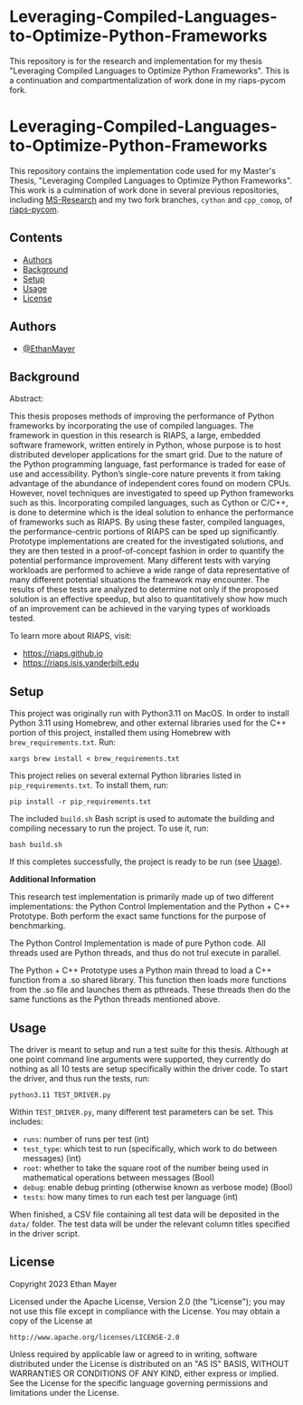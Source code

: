 # Leveraging-Compiled-Languages-to-Optimize-Python-Frameworks
This repository is for the research and implementation for my thesis "Leveraging Compiled Languages to Optimize Python Frameworks". This is a continuation and compartmentalization of work done in my riaps-pycom fork.


# Leveraging-Compiled-Languages-to-Optimize-Python-Frameworks
This repository contains the implementation code used for my Master's Thesis, "Leveraging Compiled Languages to Optimize Python Frameworks". This work is a culmination of work done in several previous repositories, including [MS-Research](https://github.com/EthanMayer/MS-Research) and my two fork branches, `cython` and `cpp_comop`, of [riaps-pycom](https://github.com/EthanMayer/riaps-pycom).


## Contents

* [Authors](#authors)
* [Background](#background)
* [Setup](#setup)
* [Usage](#usage)
* [License](#license)
## Authors

- [@EthanMayer](https://github.com/EthanMayer)


## Background

Abstract:

This thesis proposes methods of improving the performance of Python frameworks by incorporating the use of compiled languages. The framework in question in this research is RIAPS, a large, embedded software framework, written entirely in Python, whose purpose is to host distributed developer applications for the smart grid. Due to the nature of the Python programming language, fast performance is traded for ease of use and accessibility. Python’s single-core nature prevents it from taking advantage of the abundance of independent cores found on modern CPUs. However, novel techniques are investigated to speed up Python frameworks such as this. Incorporating compiled languages, such as Cython or C/C++, is done to determine which is the ideal solution to enhance the performance of frameworks such as RIAPS. By using these faster, compiled languages, the performance-centric portions of RIAPS can be sped up significantly. Prototype implementations are created for the investigated solutions, and they are then tested in a proof-of-concept fashion in order to quantify the potential performance improvement. Many different tests with varying workloads are performed to achieve a wide range of data representative of many different potential situations the framework may encounter. The results of these tests are analyzed to determine not only if the proposed solution is an effective speedup, but also to quantitatively show how much of an improvement can be achieved in the varying types of workloads tested.

To learn more about RIAPS, visit:

* https://riaps.github.io
* https://riaps.isis.vanderbilt.edu

## Setup

This project was originally run with Python3.11 on MacOS. In order to install Python 3.11 using Homebrew, and other external libraries used for the C++ portion of this project, installed them using Homebrew with `brew_requirements.txt`. Run:

`xargs brew install < brew_requirements.txt`

This project relies on several external Python libraries listed in `pip_requirements.txt`. To install them, run:

`pip install -r pip_requirements.txt`

The included `build.sh` Bash script is used to automate the building and compiling necessary to run the project. To use it, run:

`bash build.sh`

If this completes successfully, the project is ready to be run (see [Usage](#usage)).

**Additional Information**

This research test implementation is primarily made up of two different implementations: the Python Control Implementation and the Python + C++ Prototype. Both perform the exact same functions for the purpose of benchmarking.

The Python Control Implementation is made of pure Python code. All threads used are Python threads, and thus do not trul execute in parallel.

The Python + C++ Prototype uses a Python main thread to load a C++ function from a .so shared library. This function then loads more functions from the .so file and launches them as pthreads. These threads then do the same functions as the Python threads mentioned above.
## Usage

The driver is meant to setup and run a test suite for this thesis. Although at one point command line arguments were supported, they currently do nothing as all 10 tests are setup specifically within the driver code. To start the driver, and thus run the tests, run:

`python3.11 TEST_DRIVER.py`

Within `TEST_DRIVER.py`, many different test parameters can be set. This includes:

- `runs`: number of runs per test (int)
- `test_type`: which test to run (specifically, which work to do between messages) (int)
- `root`: whether to take the square root of the number being used in mathematical operations between messages (Bool)
- `debug`: enable debug printing (otherwise known as verbose mode) (Bool)
- `tests`: how many times to run each test per language (int)

When finished, a CSV file containing all test data will be deposited in the `data/` folder. The test data will be under the relevant column titles specified in the driver script.

## License

Copyright 2023 Ethan Mayer

Licensed under the Apache License, Version 2.0 (the "License");
you may not use this file except in compliance with the License.
You may obtain a copy of the License at

    http://www.apache.org/licenses/LICENSE-2.0

Unless required by applicable law or agreed to in writing, software
distributed under the License is distributed on an "AS IS" BASIS,
WITHOUT WARRANTIES OR CONDITIONS OF ANY KIND, either express or implied.
See the License for the specific language governing permissions and
limitations under the License.